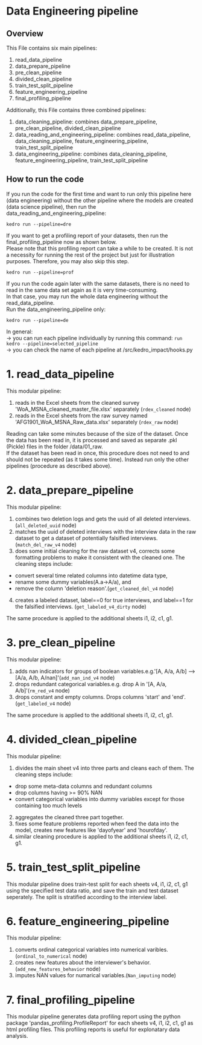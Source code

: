 # Data Engineering pipeline

## Overview

This File contains six main pipelines:  
1. read_data_pipeline  
2. data_prepare_pipeline  
3. pre_clean_pipeline  
4. divided_clean_pipeline  
5. train_test_split_pipeline  
6. feature_engineering_pipeline  
7. final_profiling_pipeline  

Additionally, this File contains three combined pipelines:  
1. data_cleaning_pipeline: combines data_prepare_pipeline, pre_clean_pipeline, divided_clean_pipeline    
2. data_reading_and_engineering_pipeline: combines read_data_pipeline, data_cleaning_pipeline, feature_engineering_pipeline, train_test_split_pipeline    
3. data_engineering_pipeline: combines data_cleaning_pipeline, feature_engineering_pipeline, train_test_split_pipeline  

## How to run the code

If you run the code for the first time and want to run only this pipeline here (data engineering) without the other pipeline where the models are created (data science pipeline), then run the data_reading_and_engineering_pipeline:  

`kedro run --pipeline=dre`

If you want to get a profiling report of your datasets, then run the final_profiling_pipeline now as shown below.    
Please note that this profiling report can take a while to be created. It is not a necessity for running the rest of the project but just for illustration purposes. Therefore, you may also skip this step.  
  
`kedro run --pipeline=prof`

If you run the code again later with the same datasets, there is no need to read in the same data set again as it is very time-consuming.  
In that case, you may run the whole data engineering without the read_data_pipeline.    
Run the data_engineering_pipeline only:  

`kedro run --pipeline=de`

In general:   
-> you can run each pipeline individually by running this command: `run kedro --pipeline=selected_pipeline`  
-> you can check the name of each pipeline at /src/kedro_impact/hooks.py  
        
# 1. read_data_pipeline

This modular pipeline:  
1. reads in the Excel sheets from the cleaned survey 'WoA_MSNA_cleaned_master_file.xlsx' separately (`rdex_cleaned` node)  
2. reads in the Excel sheets from the raw survey named 'AFG1901_WoA_MSNA_Raw_data.xlsx' separately (`rdex_raw` node)  

Reading can take some minutes because of the size of the dataset. Once the data has been read in, it is processed and saved as separate .pkl (Pickle) files in the folder /data/01_raw.    
If the dataset has been read in once, this procedure does not need to and should not be repeated (as it takes some time).
Instead run only the other pipelines (procedure as described above).

# 2. data_prepare_pipeline

This modular pipeline:  
1. combines two deletion logs and gets the uuid of all deleted interviews. (`all_deleted_uuid` node)  
2. matches the uuid of deleted interviews with the interview data in the raw dataset to get a dataset of potentially falsified interviews. (`match_del_raw_v4` node)  
3. does some initial cleaning for the raw dataset v4, corrects some formatting problems to make it consistent with the cleaned one. The cleaning steps include: 
- convert several time related columns into datetime data type,
- rename some dummy variables(A.a->A/a), and
- remove the column 'deletion reason'.(`get_cleaned_del_v4` node)  
4. creates a labeled dataset, label==0 for true interviews, and label==1 for the falsified interviews. (`get_labeled_v4_dirty` node)    
  
The same procedure is applied to the additional sheets i1, i2, c1, g1.  
  
# 3. pre_clean_pipeline
  
This modular pipeline:  
1. adds nan indicators for groups of boolean variables.e.g.'[A, A/a, A/b] --> [A/a, A/b, A/nan]'(`add_nan_ind_v4` node)
2. drops redundant categorical variables.e.g. drop A in '[A, A/a, A/b]'(`rm_red_v4` node)
3. drops constant and empty columns. Drops columns 'start' and 'end'. (`get_labeled_v4` node)

The same procedure is applied to the additional sheets i1, i2, c1, g1.

# 4. divided_clean_pipeline  

This modular pipeline:

1. divides the main sheet v4 into three parts and cleans each of them. The cleaning steps include:
- drop some meta-data columns and redundant columns
- drop columns having >= 90% NAN
- convert categorical variables into dummy variables except for those containing too much levels
2. aggregates the cleaned three part together.
3. fixes some feature problems reported when feed the data into the model, creates new features like 'dayofyear' and 'hourofday'.
4. similar cleaning procedure is applied to the additional sheets i1, i2, c1, g1.

# 5. train_test_split_pipeline

This modular pipeline does train-test split for each sheets v4, i1, i2, c1, g1 using the specified test data ratio, and save the train and test dataset seperately. The split is stratified according to the interview label.

# 6. feature_engineering_pipeline

This modular pipeline:  
1. converts ordinal categorical variables into numerical varibles.(`ordinal_to_numerical` node)
2. creates new features about the interviewer's behavior.(`add_new_features_behavior` node)
3. imputes NAN values for numarical variables.(`Nan_imputing` node)

# 7. final_profiling_pipeline
This modular pipeline generates data profiling report using the python package 'pandas_profiling.ProfileReport' for each sheets v4, i1, i2, c1, g1 as html profiling files. This profiling reports is useful for explonatary data analysis.
